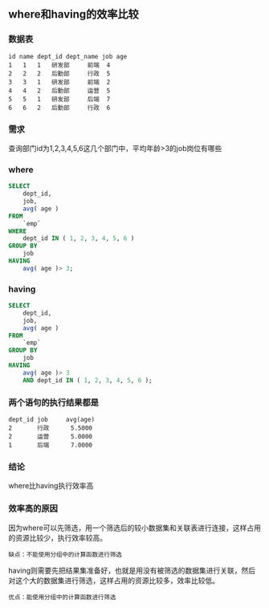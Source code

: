 ## where和having的效率比较

### 数据表

    id name dept_id dept_name job age
    1   1	1   研发部     前端	4
    2   2	2   后勤部     行政	5
    3   3	1   研发部     前端	2
    4   4	2   后勤部     运营	5
    5   5	1   研发部     后端	7
    6   6	2   后勤部     行政	6

### 需求

查询部门id为1,2,3,4,5,6这几个部门中，平均年龄>3的job岗位有哪些

### where

```sql
SELECT
    dept_id,
    job,
    avg( age )
FROM
    `emp`
WHERE
    dept_id IN ( 1, 2, 3, 4, 5, 6 )
GROUP BY
    job
HAVING
    avg( age )> 3;
```

### having

```sql
SELECT
    dept_id,
    job,
    avg( age )
FROM
	`emp` 
GROUP BY
	job 
HAVING
	avg( age )> 3 
	AND dept_id IN ( 1, 2, 3, 4, 5, 6 );
```

### 两个语句的执行结果都是
    dept_id job     avg(age)
    2       行政      5.5000
    2       运营      5.0000
    1       后端      7.0000

### 结论

where比having执行效率高

### 效率高的原因

因为where可以先筛选，用一个筛选后的较小数据集和关联表进行连接，这样占用的资源比较少，执行效率较高。

    缺点：不能使用分组中的计算函数进行筛选

having则需要先把结果集准备好，也就是用没有被筛选的数据集进行关联，然后对这个大的数据集进行筛选，这样占用的资源比较多，效率比较低。

    优点：能使用分组中的计算函数进行筛选


